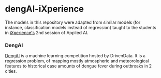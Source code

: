 # dengAI-iXperience

The models in this repository were adapted from similar models (for instance, classification models instead of regression) taught to the students in [iXperience's](http://ixperience.co.za/courses/applied-ai) 2nd session of Applied AI.

### DengAI

[DengAI](https://www.drivendata.org/competitions/44/dengai-predicting-disease-spread/) is a machine learning competition hosted by DrivenData. It is a regression problem, of mapping mostly atmospheric and meteorological features to historical case amounts of dengue fever during outbreaks in 2 cities.
